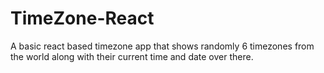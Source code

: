 # TimeZone-React
A basic react based timezone app that shows randomly 6 timezones from the world along with their current time and date over there.
